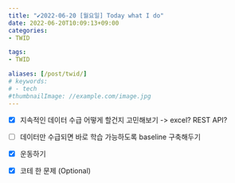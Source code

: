 ```yaml
---
title: "✔2022-06-20 [월요일] Today what I do"
date: 2022-06-20T10:09:13+09:00
categories:
- TWID

tags:
- TWID

aliases: [/post/twid/]
# keywords:
# - tech
#thumbnailImage: //example.com/image.jpg
---
```

<!--more-->

- [x] 지속적인 데이터 수급 어떻게 할건지 고민해보기 -> excel? REST API?
- [ ] 데이터만 수급되면 바로 학습 가능하도록 baseline 구축해두기
- [x] 운동하기
- [x] 코테 한 문제 (Optional)


